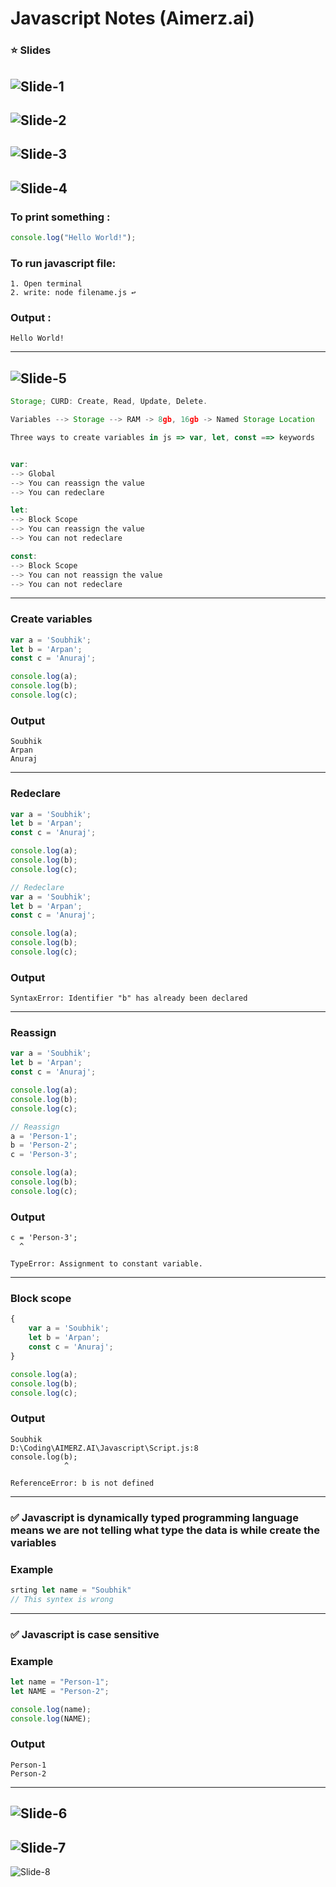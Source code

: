 # Javascript Notes (Aimerz.ai)
### ⭐ Slides
![Slide-1](/Images/Slide_1.jpg)
---
![Slide-2](/Images/Slide_2.jpg)
---
![Slide-3](/Images/Slide_3.jpg)
---
![Slide-4](/Images/Slide_4.jpg)
---
### To print something :
```javascript
console.log("Hello World!");
```
### To run javascript file:
```
1. Open terminal
2. write: node filename.js ↩️
```
### Output :
```
Hello World!
```
---
![Slide-5](/Images/Slide_5.jpg)
---
```javascript
Storage; CURD: Create, Read, Update, Delete.

Variables --> Storage --> RAM -> 8gb, 16gb -> Named Storage Location

Three ways to create variables in js => var, let, const ==> keywords


var:
--> Global
--> You can reassign the value
--> You can redeclare

let:
--> Block Scope
--> You can reassign the value
--> You can not redeclare

const:
--> Block Scope
--> You can not reassign the value
--> You can not redeclare

```
---
### Create variables
```javascript
var a = 'Soubhik';
let b = 'Arpan';
const c = 'Anuraj';

console.log(a);
console.log(b);
console.log(c);
```
### Output
```
Soubhik
Arpan
Anuraj
```
---
### Redeclare 
```javascript
var a = 'Soubhik';
let b = 'Arpan';
const c = 'Anuraj';

console.log(a);
console.log(b);
console.log(c);

// Redeclare
var a = 'Soubhik';
let b = 'Arpan';
const c = 'Anuraj';

console.log(a);
console.log(b);
console.log(c);
```
### Output
```
SyntaxError: Identifier "b" has already been declared
```
---
### Reassign
```javascript
var a = 'Soubhik';
let b = 'Arpan';
const c = 'Anuraj';

console.log(a);
console.log(b);
console.log(c);

// Reassign
a = 'Person-1';
b = 'Person-2';
c = 'Person-3';

console.log(a);
console.log(b);
console.log(c);
```
### Output
```
c = 'Person-3';
  ^

TypeError: Assignment to constant variable.
```
---
### Block scope
```javascript
{
    var a = 'Soubhik';
    let b = 'Arpan';
    const c = 'Anuraj';
}

console.log(a);
console.log(b);
console.log(c);

```
### Output
```
Soubhik
D:\Coding\AIMERZ.AI\Javascript\Script.js:8
console.log(b);
            ^

ReferenceError: b is not defined
```
---
### ✅ Javascript is dynamically typed programming language means we are not telling what type the data is while create the variables

### Example

```javascript
srting let name = "Soubhik"
// This syntex is wrong
```
---
### ✅ Javascript is case sensitive
### Example
```javascript
let name = "Person-1";
let NAME = "Person-2";

console.log(name);
console.log(NAME);
```
### Output

```
Person-1
Person-2
```
---
![Slide-6](/Images/Slide_6.jpg)
---
![Slide-7](/Images/Slide_7.jpg)
---
![Slide-8](/Images/Slide_8.jpg)